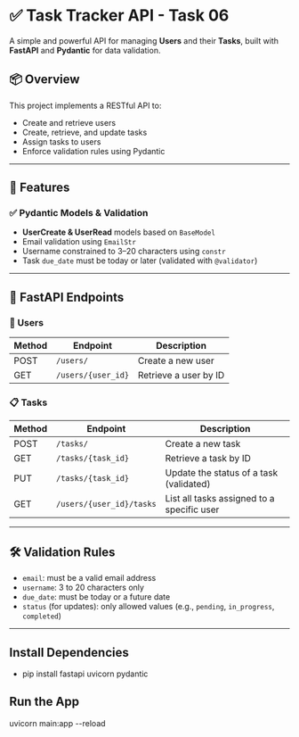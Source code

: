 # ✅ Task Tracker API - Task 06

A simple and powerful API for managing **Users** and their **Tasks**, built with **FastAPI** and **Pydantic** for data validation.

## 📦 Overview

This project implements a RESTful API to:

- Create and retrieve users
- Create, retrieve, and update tasks
- Assign tasks to users
- Enforce validation rules using Pydantic

---

## 🚀 Features

### ✅ Pydantic Models & Validation

- **UserCreate & UserRead** models based on `BaseModel`
- Email validation using `EmailStr`
- Username constrained to 3–20 characters using `constr`
- Task `due_date` must be today or later (validated with `@validator`)

---

## 🔌 FastAPI Endpoints

### 👤 Users

| Method | Endpoint           | Description               |
|--------|--------------------|---------------------------|
| POST   | `/users/`          | Create a new user         |
| GET    | `/users/{user_id}` | Retrieve a user by ID     |

### 📋 Tasks

| Method | Endpoint                     | Description                                  |
|--------|------------------------------|----------------------------------------------|
| POST   | `/tasks/`                    | Create a new task                            |
| GET    | `/tasks/{task_id}`           | Retrieve a task by ID                        |
| PUT    | `/tasks/{task_id}`           | Update the status of a task (validated)      |
| GET    | `/users/{user_id}/tasks`     | List all tasks assigned to a specific user   |

---

## 🛠️ Validation Rules

- `email`: must be a valid email address
- `username`: 3 to 20 characters only
- `due_date`: must be today or a future date
- `status` (for updates): only allowed values (e.g., `pending`, `in_progress`, `completed`)

---

## Install Dependencies

- pip install fastapi uvicorn pydantic

## Run the App

uvicorn main:app --reload







